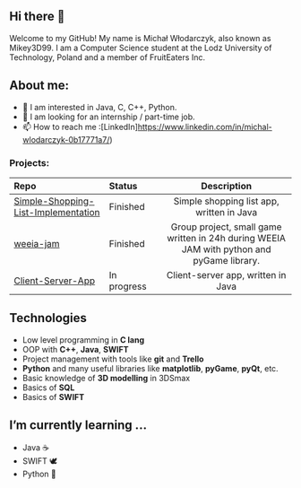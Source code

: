 ## Hi there 👋

 Welcome to my GitHub! My name is Michał Włodarczyk, also known as Mikey3D99.
 I am a Computer Science student at the Lodz University of Technology, Poland and a member of FruitEaters Inc. 

 ## About me:
- 👀 I am interested in Java, C, C++, Python.
- 💞️ I am looking for an internship / part-time job.
- 📫 How to reach me :[LinkedIn]https://www.linkedin.com/in/michal-wlodarczyk-0b17771a7/)

### Projects:

|Repo|Status&nbsp;&nbsp;&nbsp;&nbsp;&nbsp;&nbsp;&nbsp;&nbsp;|Description|
|:---|:---|:---:|
|[Simple-Shopping-List-Implementation](https://github.com/Mikey3D99/Simple_Shopping_List_Implementation)| Finished|Simple shopping list app, written in Java|
|[weeia-jam](https://github.com/FruitEaters-Inc/weeia-jam)|Finished| Group project, small game written in 24h during WEEIA JAM with python and pyGame library.|
|[Client-Server-App](https://github.com/Mikey3D99/Client-Server-App-Java)|In progress| Client-server app, written in Java|


## Technologies
* Low level programming in **C lang**
* OOP with **C++**, **Java**, **SWIFT**
* Project management with tools like **git** and **Trello**
* **Python** and many useful libraries like **matplotlib**, **pyGame**, **pyQt**, etc.
* Basic knowledge of **3D modelling** in 3DSmax
* Basics of **SQL**
* Basics of **SWIFT**

##  I’m currently learning ...
* Java :coffee:
* SWIFT :dove:
* Python :snake:
